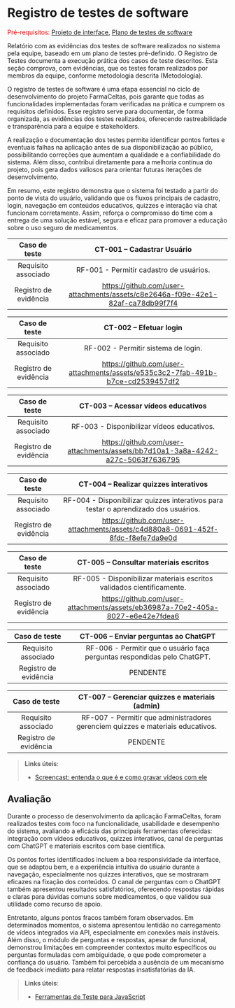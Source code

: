 # Registro de testes de software

<span style="color:red">Pré-requisitos: <a href="05-Projeto-interface.md"> Projeto de interface</a></span>, <a href="08-Plano-testes-software.md"> Plano de testes de software</a>

Relatório com as evidências dos testes de software realizados no sistema pela equipe, baseado em um plano de testes pré-definido.
O Registro de Testes documenta a execução prática dos casos de teste descritos. Esta seção comprova, com evidências, que os testes foram realizados por membros da equipe, conforme metodologia descrita (Metodologia).

O registro de testes de software é uma etapa essencial no ciclo de desenvolvimento do projeto FarmaCeltas, pois garante que todas as funcionalidades implementadas foram verificadas na prática e cumprem os requisitos definidos. Esse registro serve para documentar, de forma organizada, as evidências dos testes realizados, oferecendo rastreabilidade e transparência para a equipe e stakeholders.

A realização e documentação dos testes permite identificar pontos fortes e eventuais falhas na aplicação antes de sua disponibilização ao público, possibilitando correções que aumentam a qualidade e a confiabilidade do sistema. Além disso, contribui diretamente para a melhoria contínua do projeto, pois gera dados valiosos para orientar futuras iterações de desenvolvimento.

Em resumo, este registro demonstra que o sistema foi testado a partir do ponto de vista do usuário, validando que os fluxos principais de cadastro, login, navegação em conteúdos educativos, quizzes e interação via chat funcionam corretamente. Assim, reforça o compromisso do time com a entrega de uma solução estável, segura e eficaz para promover a educação sobre o uso seguro de medicamentos.



| **Caso de teste** 	| **CT-001 – Cadastrar Usuário** 	|
|:---:	|:---:	|
| Requisito associado | RF-001 - Permitir cadastro de usuários. |
| Registro de evidência | https://github.com/user-attachments/assets/c8e2646a-f09e-42e1-82af-ca78db99f7f4 |



| **Caso de teste** 	| **CT-002 – Efetuar login** 	|
|:---:	|:---:	|
| Requisito associado | RF-002 - Permitir sistema de login. |
| Registro de evidência | https://github.com/user-attachments/assets/e535c3c2-7fab-491b-b7ce-cd2539457df2 |

| **Caso de teste** 	| **CT-003 – Acessar vídeos educativos** 	|
|:---:	|:---:	|
| Requisito associado | RF-003 - Disponibilizar vídeos educativos. |
| Registro de evidência |  https://github.com/user-attachments/assets/bb7d10a1-3a8a-4242-a27c-5063f7636795|

| **Caso de teste** 	| **CT-004 – Realizar quizzes interativos** 	|
|:---:	|:---:	|
| Requisito associado | RF-004 - Disponibilizar quizzes interativos para testar o aprendizado dos usuários. |
| Registro de evidência | https://github.com/user-attachments/assets/c4d880a8-0691-452f-8fdc-f8efe7da9e0d |

| **Caso de teste** 	| **CT-005 – Consultar materiais escritos** 	|
|:---:	|:---:	|
| Requisito associado | RF-005 - Disponibilizar materiais escritos validados cientificamente. |
| Registro de evidência | https://github.com/user-attachments/assets/eb36987a-70e2-405a-8027-e6e42e7fdea6 |

| **Caso de teste** 	| **CT-006 – Enviar perguntas ao ChatGPT** 	|
|:---:	|:---:	|
| Requisito associado | RF-006 - Permitir que o usuário faça perguntas respondidas pelo ChatGPT. |
| Registro de evidência | PENDENTE |

| **Caso de teste** 	| **CT-007 – Gerenciar quizzes e materiais (admin)** 	|
|:---:	|:---:	|
| Requisito associado | RF-007 - Permitir que administradores gerenciem quizzes e materiais educativos. |
| Registro de evidência | PENDENTE |



> **Links úteis**:
> - [Screencast: entenda o que é e como gravar vídeos com ele](https://rockcontent.com/br/blog/screencast/) 

## Avaliação

Durante o processo de desenvolvimento da aplicação FarmaCeltas, foram realizados testes com foco na funcionalidade, usabilidade e desempenho do sistema, avaliando a eficácia das principais ferramentas oferecidas: integração com vídeos educativos, quizzes interativos, canal de perguntas com ChatGPT e materiais escritos com base científica.

Os pontos fortes identificados incluem a boa responsividade da interface, que se adaptou bem, e a experiência intuitiva do usuário durante a navegação, especialmente nos quizzes interativos, que se mostraram eficazes na fixação dos conteúdos. O canal de perguntas com o ChatGPT também apresentou resultados satisfatórios, oferecendo respostas rápidas e claras para dúvidas comuns sobre medicamentos, o que validou sua utilidade como recurso de apoio.

Entretanto, alguns pontos fracos também foram observados. Em determinados momentos, o sistema apresentou lentidão no carregamento de vídeos integrados via API, especialmente em conexões mais instáveis. Além disso, o módulo de perguntas e respostas, apesar de funcional, demonstrou limitações em compreender contextos muito específicos ou perguntas formuladas com ambiguidade, o que pode comprometer a confiança do usuário. Também foi percebida a ausência de um mecanismo de feedback imediato para relatar respostas insatisfatórias da IA.

> **Links úteis**:
> - [Ferramentas de Teste para JavaScript](https://geekflare.com/javascript-unit-testing/)
